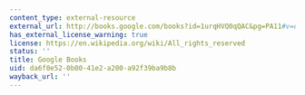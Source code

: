 ```yaml
---
content_type: external-resource
external_url: http://books.google.com/books?id=1urqHVQ0qQAC&pg=PA11#v=onepage
has_external_license_warning: true
license: https://en.wikipedia.org/wiki/All_rights_reserved
status: ''
title: Google Books
uid: da6f0e52-0b00-41e2-a200-a92f39ba9b8b
wayback_url: ''
---
```

